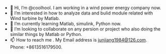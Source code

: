 - 👋 Hi, I’m @coolhool. I am working in a wind power energy company now. 
- 👀 I’m interested in how to analyze data and bulid module related with Wind turbine by Matlab.
- 🌱 I’m currently learning Matlab, simulink, Python now. 
- 💞️ I’m looking to collaborate on any persion or project who also doing the similar things by Matlab or Python. 
- 📫 How to reach me . My Email address is junjiang1984@126.com. Phone: +8613516179500. 

<!---
coolhool/coolhool is a ✨ special ✨ repository because its `README.md` (this file) appears on your GitHub profile.
You can click the Preview link to take a look at your changes.
--->
